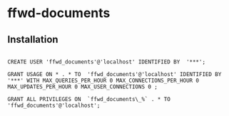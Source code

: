 # ffwd-documents


## Installation

```bash

```

```mysql
CREATE USER 'ffwd_documents'@'localhost' IDENTIFIED BY  '***';

GRANT USAGE ON * . * TO  'ffwd_documents'@'localhost' IDENTIFIED BY  '***' WITH MAX_QUERIES_PER_HOUR 0 MAX_CONNECTIONS_PER_HOUR 0 MAX_UPDATES_PER_HOUR 0 MAX_USER_CONNECTIONS 0 ;

GRANT ALL PRIVILEGES ON  `ffwd_documents\_%` . * TO  'ffwd_documents'@'localhost';
```